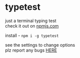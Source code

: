 # typetest

just a terminal typing test\
check it out on [npmjs.com](https://www.npmjs.com/package/typetest)

install - `npm i -g typetest`

see the settings to change options\
plz report any bugs [HERE](https://github.com/AyushmanTripathy/typetest/issues/new)
